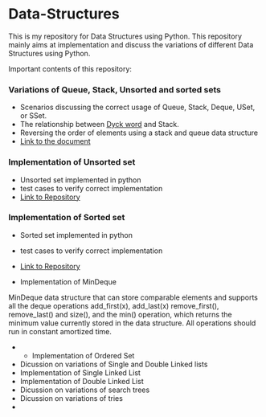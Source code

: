 # Data-Structures
This is my repository for Data Structures using Python. 
This repository mainly aims at implementation and discuss the variations of different Data Structures using Python.

Important contents of this repository:

### Variations of Queue, Stack, Unsorted and sorted sets
  - Scenarios discussing the correct usage of Queue, Stack, Deque, USet, or SSet.
  - The relationship between [Dyck word](https://en.wiktionary.org/wiki/Dyck_word) and Stack.
  - Reversing the order of elements using a stack and queue data structure
  - [Link to the document](https://github.com/SamanGaziani188/Data-Structures/tree/master/Documents/Variations-of-Queue-Stack-Unsorted-and-sorted%20sets)

### Implementation of Unsorted set
  - Unsorted set implemented in python
  - test cases to verify correct implementation
  - [Link to Repository](https://github.com/SamanGaziani188/Data-Structures/tree/master/unsorted-set)
  
### Implementation of Sorted set
  - Sorted set implemented in python
  - test cases to verify correct implementation
  - [Link to Repository](https://github.com/SamanGaziani188/Data-Structures/tree/master/sorted-set)

- Implementation of MinDeque

MinDeque data structure that can store comparable elements and supports all the deque operations add_first(x), add_last(x) remove_first(), remove_last() and size(), and the min() operation, which returns the minimum value currently stored in
the data structure. All operations should run in constant amortized time.

- - Implementation of Ordered Set
- Dicussion on variations of Single and Double Linked lists 
- Implementation of Single Linked List
- Implementation of Double Linked List
- Dicussion on variations of search trees
- Dicussion on variations of tries
- 
